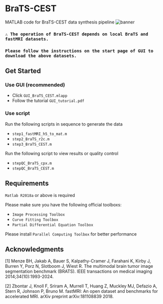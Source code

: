 # BraTS-CEST
MATLAB code for BraTS-CEST data synthesis pipeline
![banner](https://github.com/8fanmao/BraTS-CEST/blob/main/banner.jpg)

### `⚠️ The operation of BraTS-CEST depends on local BraTS and fastMRI datasets.`
### `Please follow the instructions on the start page of GUI to download the above datasets.`

## Get Started
### Use GUI (recommended) 
- Click `GUI_BraTS_CEST.mlapp` 
- Follow the tutorial `GUI_tutorial.pdf`
  
### Use script 
Run the following scripts in sequence to generate the data
- `step1_fastMRI_h5_to_mat.m`
- `step2_BraTS_r2c.m`
- `step3_BraTS_CEST.m`
  
Run the following script to view results or quality control
- `stepQC_BraTS_cpx.m`
- `stepQC_BraTS_CEST.m`

## Requirements
`Matlab R2018a` or above is required

Please make sure you have the following official toolboxs:
- `Image Processing Toolbox`
- `Curve Fitting Toolbox`
- `Partial Differential Equation Toolbox`
  
Please install `Parallel Computing Toolbox` for better performance

## Acknowledgments
[1] Menze BH, Jakab A, Bauer S, Kalpathy-Cramer J, Farahani K, Kirby J, Burren Y, Porz N, Slotboom J, Wiest R. The multimodal brain tumor image segmentation benchmark (BRATS). IEEE transactions on medical imaging 2014;34(10):1993-2024.

[2] Zbontar J, Knoll F, Sriram A, Murrell T, Huang Z, Muckley MJ, Defazio A, Stern R, Johnson P, Bruno M. fastMRI: An open dataset and benchmarks for accelerated MRI. arXiv preprint arXiv:181108839 2018.

   
